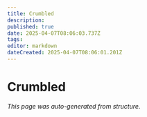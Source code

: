 ```yaml
---
title: Crumbled
description: 
published: true
date: 2025-04-07T08:06:03.737Z
tags: 
editor: markdown
dateCreated: 2025-04-07T08:06:01.201Z
---
```


# Crumbled

*This page was auto-generated from structure.*